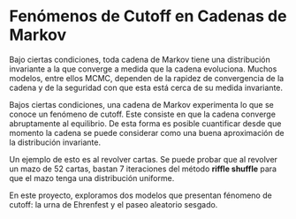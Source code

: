 # Fenómenos de Cutoff en Cadenas de Markov
Bajo ciertas condiciones, toda cadena de Markov tiene una distribución invariante a la que converge a medida que la cadena evoluciona. Muchos modelos, entre ellos MCMC, dependen de la rapidez de convergencia de la cadena y de la seguridad con que esta está cerca de su medida invariante.

Bajos ciertas condiciones, una cadena de Markov experimenta lo que se conoce un fenómeno de cutoff. Este consiste en que la cadena converge abruptamente al equilibrio. De esta forma es posible cuantificar desde que momento la cadena se puede considerar como una buena aproximación de la distribución invariante.

Un ejemplo de esto es al revolver cartas. Se puede probar que al revolver un mazo de 52 cartas, bastan 7 iteraciones del método **riffle shuffle** para que el mazo tenga una distribución uniforme.

En este proyecto, exploramos dos modelos que presentan fénomeno de cutoff: la urna de Ehrenfest y el paseo aleatorio sesgado. 
